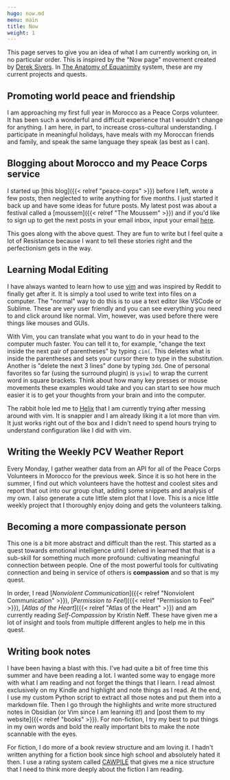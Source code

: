 ```yaml
---
hugo: now.md
menu: main
title: Now
weight: 1
---
```


This page serves to give you an idea of what I am currently working on, in no particular order. This is inspired by the "Now page" movement created by [Derek Sivers](https://nownownow.com/about). In [The Anatomy of Equanimity](https://anatomy.1651.org/) system, these are my current projects and quests.

## Promoting world peace and friendship

I am approaching my first full year in Morocco as a Peace Corps volunteer. It has been such a wonderful and difficult experience that I wouldn't change for anything. I am here, in part, to increase cross-cultural understanding. I participate in meaningful holidays, have meals with my Moroccan friends and family, and speak the same language they speak (as best as I can).

## Blogging about Morocco and my Peace Corps service

I started up [this blog]({{< relref "peace-corps" >}}) before I left, wrote a few posts, then neglected to write anything for five months. I just started it back up and have some ideas for future posts. My latest post was about a festival called a [moussem]({{< relref "The Moussem" >}}) and if you'd like to sign up to get the next posts in your email inbox, input your email [here](https://buttondown.email/Westley_Winks). 

This goes along with the above quest. They are fun to write but I feel quite a lot of Resistance because I want to tell these stories right and the perfectionism gets in the way.

## Learning Modal Editing

I have always wanted to learn how to use [vim](https://www.vim.org/) and was inspired by Reddit to finally get after it. It is simply a tool used to write text into files on a computer. The "normal" way to do this is to use a text editor like VSCode or Sublime. These are very user friendly and you can see everything you need to and click around like normal. Vim, however, was used before there were things like mouses and GUIs.

With Vim, you can translate what you want to do in your head to the computer much faster. You can tell it to, for example, "change the text inside the next pair of parentheses" by typing `cin(`. This deletes what is inside the parentheses and sets your cursor there to type in the substitution. Another is "delete the next 3 lines" done by typing `3dd`. One of personal favorites so far (using the surround plugin) is `ysiw]` to wrap the current word in square brackets. Think about how many key presses or mouse movements these examples would take and you can start to see how much easier it is to get your thoughts from your brain and into the computer.

The rabbit hole led me to [Helix](https://helix-editor.com/) that I am currently trying after messing around with vim. It is snappier and I am already liking it a lot more than vim. It just works right out of the box and I didn't need to spend hours trying to understand configuration like I did with vim.

## Writing the Weekly PCV Weather Report

Every Monday, I gather weather data from an API for all of the Peace Corps Volunteers in Morocco for the previous week. Since it is so hot here in the summer, I find out which volunteers have the hottest and coolest sites and report that out into our group chat, adding some snippets and analysis of my own. I also generate a cute little stem plot that I love. This is a nice little weekly project that I thoroughly enjoy doing and gets the volunteers talking.

## Becoming a more compassionate person

This one is a bit more abstract and difficult than the rest. This started as a quest towards emotional intelligence until I delved in learned that that is a sub-skill for something much more profound: cultivating meaningful connection between people. One of the most powerful tools for cultivating connection and being in service of others is **compassion** and so that is my quest.

In order, I read [*Nonviolent Communication*]({{< relref "Nonviolent Communication" >}}), [*Permission to Feel*]({{< relref "Permission to Feel" >}}), [*Atlas of the Heart*]({{< relref "Atlas of the Heart" >}}) and am currently reading *Self-Compassion* by Kristin Neff. These have given me a lot of insight and tools from multiple different angles to help me in this quest.

## Writing book notes

I have been having a blast with this. I've had quite a bit of free time this summer and have been reading a lot. I wanted some way to engage more with what I am reading and not forget the things that I learn. I read almost exclusively on my Kindle and highlight and note things as I read. At the end, I use my custom Python script to extract all those notes and put them into a markdown file. Then I go through the highlights and write more structured notes in Obsidian (or Vim since I am learning it!) and [post them to my website]({{< relref "books" >}}). For non-fiction, I try my best to put things in my own words and bold the really important bits to make the note scannable with the eyes. 

For fiction, I do more of a book review structure and am loving it. I hadn't written anything for a fiction book since high school and absolutely hated it then. I use a rating system called [CAWPILE](https://kristinkravesbooks.com/2020/09/14/cawpile-rating-system/) that gives me a nice structure that I need to think more deeply about the fiction I am reading.
